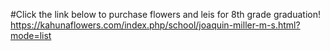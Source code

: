#Click the link below to purchase flowers and leis for 8th grade graduation!
<https://kahunaflowers.com/index.php/school/joaquin-miller-m-s.html?mode=list>
